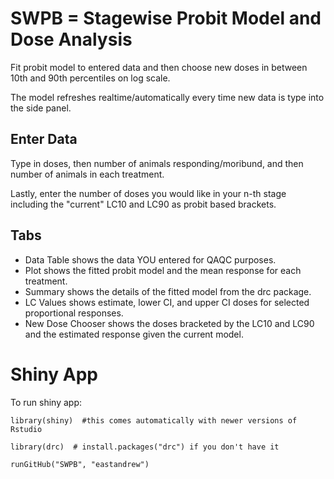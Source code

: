 # SWPB =  Stagewise Probit Model and Dose Analysis
Fit probit model to entered data and then choose new doses in between 10th and 90th percentiles on log scale.  

The model refreshes realtime/automatically every time new data is type into the side panel.

## Enter Data
Type in doses, then number of animals responding/moribund, and then number of animals in each treatment.

Lastly, enter the number of doses you would like in your n-th stage including the "current" LC10 and LC90 as probit based brackets.  


## Tabs  

* Data Table shows the data YOU entered for QAQC purposes.
* Plot shows the fitted probit model and the mean response for each treatment.
* Summary shows the details of the fitted model from the drc package.  
* LC Values shows estimate, lower CI, and upper CI doses for selected proportional responses.  
* New Dose Chooser shows the doses bracketed by the LC10 and LC90 and the estimated response given the current model.  


# Shiny App 
To run shiny app:

`library(shiny)  #this comes automatically with newer versions of Rstudio`  

`library(drc)  # install.packages("drc") if you don't have it`

`runGitHub("SWPB", "eastandrew")`

